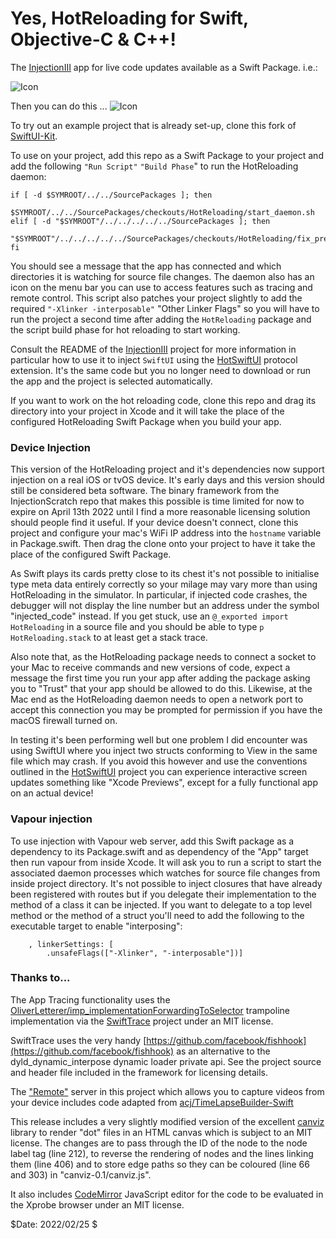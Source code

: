 # Yes, HotReloading for Swift, Objective-C & C++!

The [InjectionIII](https://github.com/johnno1962/InjectionIII) app
for live code updates available as a Swift Package. i.e.:

![Icon](http://johnholdsworth.com/HotAdding.png)

Then you can do this ...
![Icon](http://johnholdsworth.com/HotReloading.png)

To try out an example project that is already set-up, clone this fork of
[SwiftUI-Kit](https://github.com/johnno1962/SwiftUI-Kit).

To use on your project, add this repo as a Swift Package to your project and add
the following `"Run Script"`  `"Build Phase`" to run the HotReloading daemon:

```
if [ -d $SYMROOT/../../SourcePackages ]; then
    $SYMROOT/../../SourcePackages/checkouts/HotReloading/start_daemon.sh
elif [ -d "$SYMROOT"/../../../../../SourcePackages ]; then
    "$SYMROOT"/../../../../../SourcePackages/checkouts/HotReloading/fix_previews.sh
fi
```

You should see a message that the app has connected and which
directories it is watching for source file changes. The daemon also
has an icon on the menu bar you can use to access features such as tracing
and remote control. This script also patches your project slightly to add the 
required `"-Xlinker -interposable"` "Other Linker Flags" so you will
have to run the project a second time after adding the `HotReloading`
package and the script build phase for hot reloading to start working.

Consult the README of the [InjectionIII](https://github.com/johnno1962/InjectionIII)
project for more information in particular how to use it to inject `SwiftUI` using the
[HotSwiftUI](https://github.com/johnno1962/HotSwiftUI) protocol extension. It's
the same code but you no longer need to download or run the app and the project
is selected automatically.

If you want to work on the hot reloading code, clone this repo and drag
its directory into your project in Xcode and it will take the place of the
configured HotReloading Swift Package when you build your app.

### Device Injection

This version of the HotReloading project and it's dependencies now support
injection on a real iOS or tvOS device. It's early days and this version
should still be considered beta software. The binary framework from
the InjectionScratch repo that makes this possible is time limited for 
now to expire on April 13th 2022 until I find a more reasonable licensing 
solution should people find it useful. If your device doesn't connect, 
clone this project and configure your mac's WiFi IP address into the 
`hostname` variable in Package.swift. Then drag the clone onto your 
project to have it take the place of the configured Swift Package.

As Swift plays its cards pretty close to its chest it's not possible
to initialise type meta data entirely correctly so your milage may vary
more than using HotReloading in the simulator. In particular, if injected
code crashes, the debugger will not display the line number but an address
under the symbol  "injected_code" instead. If you get stuck, use an 
`@_exported import HotReloading` in a source file and you should be 
able to type `p HotReloading.stack` to at least get a stack trace.

Also note that, as the HotReloading package needs to connect a socket
to your Mac to receive commands and new versions of code, expect a
message the first time you run your app after adding the package
asking you to "Trust" that your app should be allowed to do this.
Likewise, at the Mac end as the HotReloading daemon needs to open
a network port to accept this connection you may be prompted for
permission if you have the macOS firewall turned on.

In testing it's been performing well but one problem I did encounter was 
using SwiftUI where you inject two structs conforming to View in the same 
file which may crash. If you avoid this however and use the conventions 
outlined in the [HotSwiftUI](https://github.com/johnno1962/HotSwiftUI) 
project you can experience interactive screen updates something like
"Xcode Previews", except for a fully functional app on an actual device!

### Vapour injection

To use injection with Vapour web server, add this Swift package as a
dependency to its Package.swift and as dependency of the "App" target
then run vapour from inside Xcode. It will ask you to run a script to start
the associated daemon processes which watches for source file changes
from inside project directory. It's not possible to inject closures that have
already been registered with routes but if you delegate their implementation
to the method of a class it can be injected. If you want to delegate to a top
level method or the method of a struct you'll need to add the following to
the executable target to enable "interposing":

```
    , linkerSettings: [
        .unsafeFlags(["-Xlinker", "-interposable"])]
```
### Thanks to...

The App Tracing functionality uses the [OliverLetterer/imp_implementationForwardingToSelector](https://github.com/OliverLetterer/imp_implementationForwardingToSelector) trampoline implementation
via the [SwiftTrace](https://github.com/johnno1962/SwiftTrace) project under an MIT license.

SwiftTrace uses the very handy [https://github.com/facebook/fishhook](https://github.com/facebook/fishhook)
as an alternative to the dyld_dynamic_interpose dynamic loader private api. See the
 project source and header file included in the framework for licensing details.

The ["Remote"](https://github.com/johnno1962/Remote) server in this project which
allows you to capture videos from your device includes code adapted from
[acj/TimeLapseBuilder-Swift](https://github.com/acj/TimeLapseBuilder-Swift)

This release includes a very slightly modified version of the excellent
[canviz](https://code.google.com/p/canviz/) library to render "dot" files
in an HTML canvas which is subject to an MIT license. The changes are to pass
through the ID of the node to the node label tag (line 212), to reverse
the rendering of nodes and the lines linking them (line 406) and to
store edge paths so they can be coloured (line 66 and 303) in "canviz-0.1/canviz.js".

It also includes [CodeMirror](http://codemirror.net/) JavaScript editor for
the code to be evaluated in the Xprobe browser under an MIT license.

$Date: 2022/02/25 $
